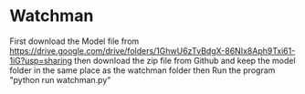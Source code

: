 # Watchman
First download the Model file from https://drive.google.com/drive/folders/1GhwU6zTvBdgX-86NIx8Aph9Txi61-1iG?usp=sharing
then download the zip file from Github and keep the model folder in the same place as the watchman folder 
then Run the program 
"python run watchman.py"
